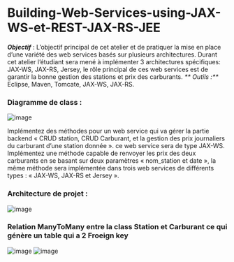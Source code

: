 # Building-Web-Services-using-JAX-WS-et-REST-JAX-RS-JEE
_**Objectif**_ : 
L’objectif principal de cet atelier et de pratiquer la mise en place d’une variété des web services basés sur plusieurs architectures. Durant cet atelier l’étudiant sera mené à implémenter 3 architectures spécifiques: JAX-WS, JAX-RS, Jersey, le rôle principal de ces web services est de garantir la bonne gestion des stations et prix des carburants.
_** Outils :**_ Eclipse, Maven, Tomcate, JAX-WS, JAX-RS.
###
###  Diagramme de class :
![image](https://user-images.githubusercontent.com/101791324/207425844-aa73e57d-c1cf-4ebd-8393-6eabcbb32cec.png)

Implémentez des méthodes pour un web service qui va gérer la partie backend « CRUD station, CRUD Carburant, et la gestion des prix journaliers du carburant d’une station donnée ». ce web service sera de type JAX-WS.
Implémentez une méthode capable de renvoyer les prix des deux carburants en se basant sur deux paramètres « nom_station et date », la même méthode sera implémentée dans trois web services de différents types : « JAX-WS, JAX-RS et Jersey ».
###  Architecture de projet : 

![image](https://user-images.githubusercontent.com/101791324/207426177-f4040ff1-8133-4808-a81e-f8a166b33da8.png)
### Relation ManyToMany entre la class Station et Carburant ce qui génère un table qui a 2 Froeign key 
![image](https://user-images.githubusercontent.com/101791324/207426531-33418ab1-aec1-4bbb-af9c-e312a34c3909.png)
![image](https://user-images.githubusercontent.com/101791324/207427857-055bbc33-9379-4d8e-885c-88b9fb5f9d72.png)



